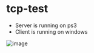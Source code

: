 # tcp-test
- Server is running on ps3
- Client is running on windows

![image](https://github.com/jordywastaken/tcp-test/assets/113445560/d9804fd2-2f18-4b19-a6ac-5d1174644fb7)
